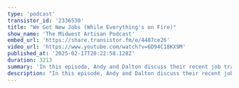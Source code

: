 ```yaml
---
type: 'podcast'
transistor_id: '2336530'
title: "We Got New Jobs (While Everything's on Fire)"
show_name: 'The Midwest Artisan Podcast'
embed_url: 'https://share.transistor.fm/e/4407ce26'
video_url: 'https://www.youtube.com/watch?v=6D94C18KX9M'
published_at: '2025-02-17T20:22:58.128Z'
duration: 3213
summary: 'In this episode, Andy and Dalton discuss their recent job transitions, the challenges of navigating the job market, and the why the interview process is broken'
description: "In this episode, Andy and Dalton discuss their recent job transitions, the challenges of navigating the job market, and the why the interview process is broken. We also briefly touch on Laravel Cloud and Laracon US.\n00:00 - Introduction and New Beginnings\r\n02:58 - Transitioning to New Jobs\r\n05:46 - The Challenges of Job Searching\r\n08:44 - Navigating the Job Market\r\n11:25 - The Interview Process\r\n13:05 - Insights on Job Applications\r\n15:51 - Final Thoughts and Tips\r\n28:02 - Flawed Recruitment Processes\r\n31:15 - Job Market Realities for Developers\r\n33:01 - Technical Interview Challenges\r\n39:17 - The Importance of Cultural Fit\r\n41:25 - Excitement for Laravel and Community Events\r\n47:18 - Anticipation for Laravel Nightwatch and Cloud"
---
```

